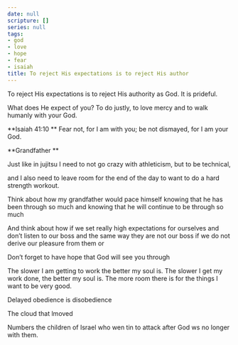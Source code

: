 ```yaml
---
date: null
scripture: []
series: null
tags:
- god
- love
- hope
- fear
- isaiah
title: To reject His expectations is to reject His author
---
```



To reject His expectations is to reject His authority as God. It is prideful.

What does He expect of you? To do justly, to love mercy and to walk humanly with your God.

**Isaiah‬ ‭41:10‬ **
Fear not, for I am with you; be not dismayed, for I am your God.

**Grandfather **

Just like in jujitsu I need to not go crazy with athleticism, but to be technical,

and I also need to leave room for the end of the day to want to do a hard strength workout.

Think about how my grandfather would pace himself knowing that he has been through so much and knowing that he will continue to be through so much

And think about how if we set really high expectations for ourselves and don’t listen to our boss and the same way they are not our boss if we do not derive our pleasure from them or

Don’t forget to have hope that God will see you through

The slower I am getting to work the better my soul is. The slower I get my work done, the better my soul is. The more room there is for the things I want to be very good.

Delayed obedience is disobedience

The cloud that lmoved

Numbers the children of Israel who wen tin to attack after God ws no longer with them.
